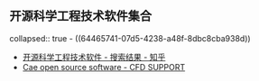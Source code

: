 ## 开源科学工程技术软件集合
collapsed:: true
	- ((64465741-07d5-4238-a48f-8dbc8cba938d))
- [开源科学工程技术软件 - 搜索结果 - 知乎](https://www.zhihu.com/search?type=content&q=%E5%BC%80%E6%BA%90%E7%A7%91%E5%AD%A6%E5%B7%A5%E7%A8%8B%E6%8A%80%E6%9C%AF%E8%BD%AF%E4%BB%B6)
- [Cae open source software - CFD SUPPORT](https://www.cfdsupport.com/cae-open-source-software.html)